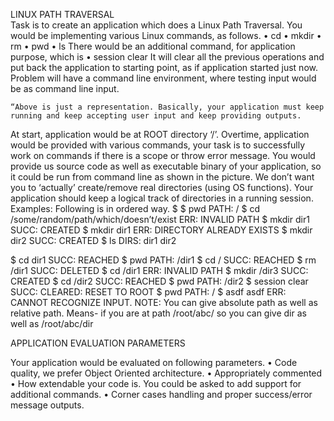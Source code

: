 LINUX PATH TRAVERSAL	
Task is to create an application which does a Linux Path Traversal. You would be implementing various Linux commands, as follows.
•	cd <path>
•	mkdir <path>
•	rm <path>
•	pwd
•	ls
There would be an additional command, for application purpose, which is
•	session clear
It will clear all the previous operations and put back the application to starting point, as if application started just now.
Problem will have a command line environment, where testing input would be as command line input. 
 
	“Above is just a representation. Basically, your application must keep running and keep accepting user input and keep providing outputs.

At start, application would be at ROOT directory ‘/’. Overtime, application would be provided with various commands, your task is to successfully work on commands if there is a scope or throw error message.
You would provide us source code as well as executable binary of your application, so it could be run from command line as shown in the picture.
We don’t want you to ‘actually’ create/remove real directories (using OS functions). Your application should keep a logical track of directories in a running session.
Examples:
	Following is in ordered way. 
$ <Starting your application...>
$ pwd
	PATH: /
$ cd /some/random/path/which/doesn’t/exist
	ERR: INVALID PATH
$ mkdir dir1
	SUCC: CREATED
$ mkdir dir1
	ERR: DIRECTORY ALREADY EXISTS
$ mkdir dir2
	SUCC: CREATED
$ ls
	DIRS: dir1	dir2

$ cd dir1
	SUCC: REACHED
$ pwd
	PATH: /dir1
$ cd /
	SUCC: REACHED
$ rm /dir1
	SUCC: DELETED
$ cd /dir1
	ERR: INVALID PATH
$ mkdir /dir3
	SUCC: CREATED
$ cd /dir2
	SUCC: REACHED
$ pwd
	PATH: /dir2
$ session clear
	SUCC: CLEARED: RESET TO ROOT
$ pwd
	PATH: /
$ asdf asdf
	ERR: CANNOT RECOGNIZE INPUT.
NOTE: You can give absolute path as well as relative path. Means- if you are at path /root/abc/ so you can give dir as well as /root/abc/dir

APPLICATION EVALUATION PARAMETERS	

Your application would be evaluated on following parameters.
•	Code quality, we prefer Object Oriented architecture.
•	Appropriately commented
•	How extendable your code is. You could be asked to add support for additional commands.
•	Corner cases handling and proper success/error message outputs.
